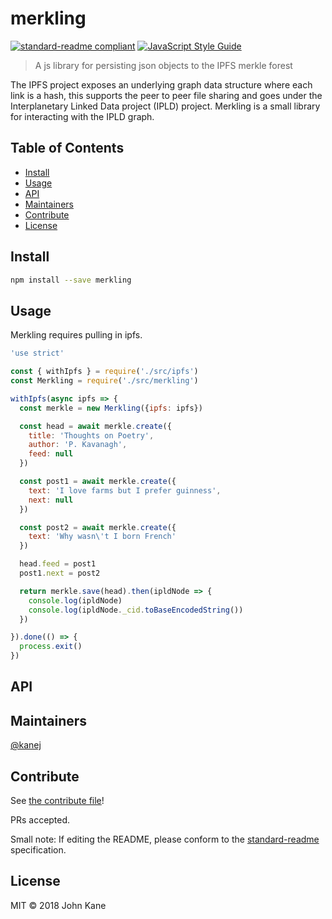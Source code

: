 # merkling

[![standard-readme compliant](https://img.shields.io/badge/standard--readme-OK-green.svg?style=flat-square)](https://github.com/RichardLitt/standard-readme)
[![JavaScript Style Guide](https://img.shields.io/badge/code_style-standard-brightgreen.svg)](https://standardjs.com)

> A js library for persisting json objects to the IPFS merkle forest

The IPFS project exposes an underlying graph data structure where each link is a hash, this supports the peer to peer file sharing and goes under the Interplanetary Linked Data project (IPLD) project. Merkling is a small library for interacting with the IPLD graph.

## Table of Contents

- [Install](#install)
- [Usage](#usage)
- [API](#api)
- [Maintainers](#maintainers)
- [Contribute](#contribute)
- [License](#license)

## Install

```bash
npm install --save merkling
```

## Usage

Merkling requires pulling in ipfs.

```javascript
'use strict'

const { withIpfs } = require('./src/ipfs')
const Merkling = require('./src/merkling')

withIpfs(async ipfs => {
  const merkle = new Merkling({ipfs: ipfs})

  const head = await merkle.create({
    title: 'Thoughts on Poetry',
    author: 'P. Kavanagh',
    feed: null
  })

  const post1 = await merkle.create({
    text: 'I love farms but I prefer guinness',
    next: null
  })

  const post2 = await merkle.create({
    text: 'Why wasn\'t I born French'
  })

  head.feed = post1
  post1.next = post2

  return merkle.save(head).then(ipldNode => {
    console.log(ipldNode)
    console.log(ipldNode._cid.toBaseEncodedString())
  })

}).done(() => {
  process.exit()
})
```

## API

## Maintainers

[@kanej](https://github.com/kanej)

## Contribute

See [the contribute file](contribute.md)!

PRs accepted.

Small note: If editing the README, please conform to the [standard-readme](https://github.com/RichardLitt/standard-readme) specification.

## License

MIT © 2018 John Kane
